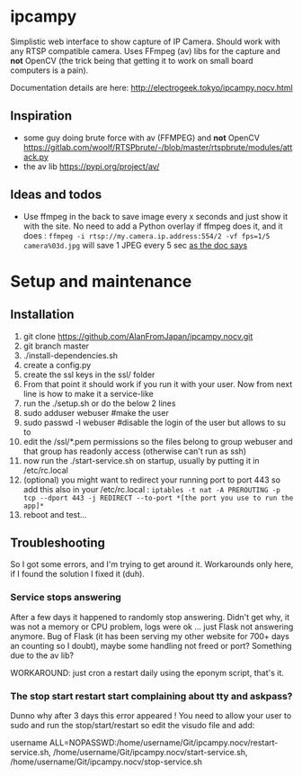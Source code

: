# ipcampy
Simplistic web interface to show capture of IP Camera. Should work with any RTSP compatible camera.
Uses FFmpeg (av) libs for the capture and **not** OpenCV (the trick being that getting it to work on small board computers is a pain).

Documentation details are here: http://electrogeek.tokyo/ipcampy.nocv.html

## Inspiration

- some guy doing brute force with av (FFMPEG) and **not** OpenCV https://gitlab.com/woolf/RTSPbrute/-/blob/master/rtspbrute/modules/attack.py
- the av lib https://pypi.org/project/av/

## Ideas and todos

- Use ffmpeg in the back to save image every x seconds and just show it with the site. No need to add a Python overlay if ffmpeg does it, and it does : `ffmpeg -i rtsp://my.camera.ip.address:554/2 -vf fps=1/5  camera%03d.jpg` will save 1 JPEG every 5 sec [as the doc says](https://trac.ffmpeg.org/wiki/Create%20a%20thumbnail%20image%20every%20X%20seconds%20of%20the%20video)

# Setup and maintenance 

## Installation

1. git clone https://github.com/AlanFromJapan/ipcampy.nocv.git
1. git branch master 
1. ./install-dependencies.sh
1. create a config.py
1. create the ssl keys in the ssl/ folder
1. From that point it should work if you run it with your user. Now from next line is how to make it a service-like
1. run the ./setup.sh or do the below 2 lines
1. sudo adduser webuser  #make the user
1. sudo passwd -l webuser #disable the login of the user but allows to su to
1. edit the /ssl/*.pem permissions so the files belong to group webuser and that group has readonly access (otherwise can't run as ssh)
1. now run the ./start-service.sh on startup, usually by putting it in /etc/rc.local
1. (optional) you might want to redirect your running port to port 443 so add this also in your /etc/rc.local : `iptables -t nat -A PREROUTING -p tcp --dport 443 -j REDIRECT --to-port *[the port you use to run the app]*` 
1. reboot and test...

## Troubleshooting

So I got some errors, and I'm trying to get around it. Workarounds only here, if I found the solution I fixed it (duh).

### Service stops answering

After a few days it happened to randomly stop answering. Didn't get why, it was not a memory or CPU problem, logs were ok ... just Flask not answering anymore. Bug of Flask (it has been serving my other website for 700+ days an counting so I doubt), maybe some handling not freed or port? Something due to the av lib?

WORKAROUND: just cron a restart daily using the eponym script, that's it.

### The stop start restart start complaining about tty and askpass?

Dunno why after 3 days this error appeared ! You need to allow your user to sudo and run the stop/start/restart so edit the visudo file and add:

username ALL=NOPASSWD:/home/username/Git/ipcampy.nocv/restart-service.sh, /home/username/Git/ipcampy.nocv/start-service.sh, /home/username/Git/ipcampy.nocv/stop-service.sh
